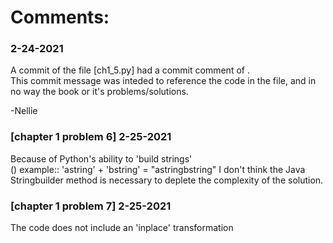 # Comments:

### 2-24-2021
A commit of the file [ch1_5.py] had a commit comment of <not recommended>.  
This commit message was inteded to reference the code in the file, and in no way the book or it's problems/solutions.

-Nellie

### [chapter 1 problem 6]  2-25-2021
Because of Python's ability to 'build strings'  
() example::  'astring' + 'bstring' = "astringbstring"
I don't think the Java Stringbuilder method is necessary to deplete the complexity of the solution.

### [chapter 1 problem 7] 2-25-2021
The code does not include an 'inplace' transformation
